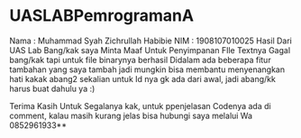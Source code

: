 # UASLABPemrogramanA
Nama : Muhammad Syah Zichrullah Habibie
NIM  : 1908107010025
Hasil Dari UAS Lab
Bang/kak saya Minta Maaf Untuk Penyimpanan FIle Textnya Gagal bang/kak tapi untuk file binarynya berhasil
Didalam ada beberapa fitur tambahan yang saya tambah jadi mungkin bisa membantu menyenangkan hati kakak abang2 sekalian
untuk Id nya gk ada dari awal, jadi abang/kk harus buat dahulu ya :)

Terima Kasih Untuk Segalanya kak, untuk ppenjelasan Codenya ada di comment, kalau masih kurang jelas bisa hubungi saya melalui Wa 0852961933**
